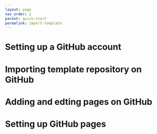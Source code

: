 ```yaml
---
layout: page
nav_order: 2
parent: quick-start
permalink: import-template
---
```


# Setting up a GitHub account

# Importing template repository on GitHub

# Adding and edting pages on GitHub

# Setting up GitHub pages
